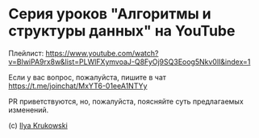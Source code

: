 # Серия уроков "Алгоритмы и структуры данных" на YouTube

Плейлист: https://www.youtube.com/watch?v=BlwiPA9rx8w&list=PLWlFXymvoaJ-Q8FyOj9SQ3Eoog5Nkv0lI&index=1

Если у вас вопрос, пожалуйста, пишите в чат https://t.me/joinchat/MxYT6-01eeA1NTYy

PR приветствуются, но, пожалуйста, поясняйте суть предлагаемых изменений.

(c) [Ilya Krukowski](http://bodrovis.tech)
